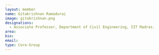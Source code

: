 ```yaml
---
layout: member
name: Gitakrishnan Ramadurai  
image: gitakrishnan.png
designations: 
  - Associate Professor, Department of Civil Engineering, IIT Madras.
area:
bio:
email:
type: Core-Group
---
```

